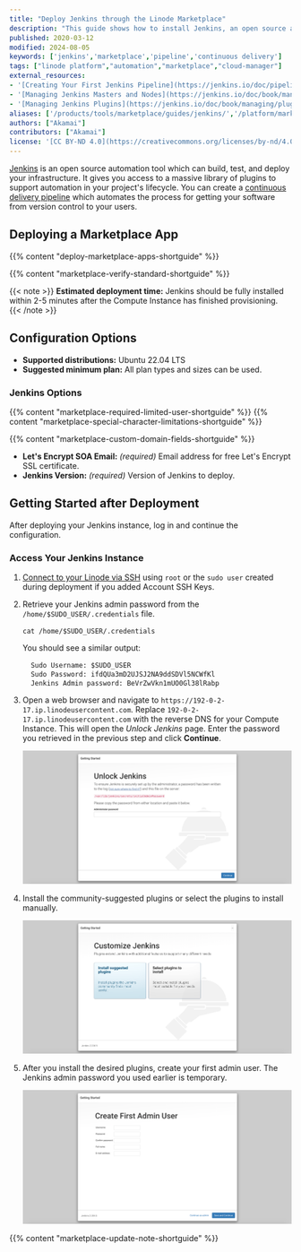 ```yaml
---
title: "Deploy Jenkins through the Linode Marketplace"
description: "This guide shows how to install Jenkins, an open source automation tool which system administrators can use to build, test, and deploy your infrastructure."
published: 2020-03-12
modified: 2024-08-05
keywords: ['jenkins','marketplace','pipeline','continuous delivery']
tags: ["linode platform","automation","marketplace","cloud-manager"]
external_resources:
- '[Creating Your First Jenkins Pipeline](https://jenkins.io/doc/pipeline/tour/hello-world/)'
- '[Managing Jenkins Masters and Nodes](https://jenkins.io/doc/book/managing/)'
- '[Managing Jenkins Plugins](https://jenkins.io/doc/book/managing/plugins/)'
aliases: ['/products/tools/marketplace/guides/jenkins/','/platform/marketplace/how-to-deploy-jenkins-with-marketplace-apps/', '/platform/one-click/how-to-deploy-jenkins-with-one-click-apps/','/guides/how-to-deploy-jenkins-with-one-click-apps/','/guides/how-to-deploy-jenkins-with-marketplace-apps/','/guides/jenkins-marketplace-app/']
authors: ["Akamai"]
contributors: ["Akamai"]
license: '[CC BY-ND 4.0](https://creativecommons.org/licenses/by-nd/4.0)'
---
```


[Jenkins](https://jenkins.io/) is an open source automation tool which can build, test, and deploy your infrastructure. It gives you access to a massive library of plugins to support automation in your project's lifecycle. You can create a [continuous delivery pipeline](https://jenkins.io/doc/pipeline/tour/hello-world/#what-is-a-jenkins-pipeline) which automates the process for getting your software from version control to your users.

## Deploying a Marketplace App

{{% content "deploy-marketplace-apps-shortguide" %}}

{{% content "marketplace-verify-standard-shortguide" %}}

{{< note >}}
**Estimated deployment time:** Jenkins should be fully installed within 2-5 minutes after the Compute Instance has finished provisioning.
{{< /note >}}

## Configuration Options

- **Supported distributions:** Ubuntu 22.04 LTS
- **Suggested minimum plan:** All plan types and sizes can be used.

### Jenkins Options

{{% content "marketplace-required-limited-user-shortguide" %}}
{{% content "marketplace-special-character-limitations-shortguide" %}}

{{% content "marketplace-custom-domain-fields-shortguide" %}}

- **Let's Encrypt SOA Email:** *(required)* Email address for free Let's Encrypt SSL certificate.
- **Jenkins Version:** *(required)* Version of Jenkins to deploy.

## Getting Started after Deployment

After deploying your Jenkins instance, log in and continue the configuration.

### Access Your Jenkins Instance

1. [Connect to your Linode via SSH](/docs/products/compute/compute-instances/guides/set-up-and-secure/#connect-to-the-instance) using `root` or the `sudo user` created during deployment if you added Account SSH Keys.

1. Retrieve your Jenkins admin password from the `/home/$SUDO_USER/.credentials` file.

    ```command
    cat /home/$SUDO_USER/.credentials
    ```

    You should see a similar output:

    ```output
      Sudo Username: $SUDO_USER
      Sudo Password: ifdQUa3mD2UJSJ2NA9ddSDVl5NCWfKl
      Jenkins Admin password: BeVrZwVkn1mUO0Gl38lRabp
    ```

1. Open a web browser and navigate to `https://192-0-2-17.ip.linodeusercontent.com`. Replace `192-0-2-17.ip.linodeusercontent.com` with the reverse DNS for your Compute Instance. This will open the *Unlock Jenkins* page. Enter the password you retrieved in the previous step and click **Continue**.

    ![Log into Jenkins with your admin password](jenkins-admin-login.png)

1. Install the community-suggested plugins or select the plugins to install manually.

    ![Install Jenkins Plugins](install-jenkins-plugins.png)

1. After you install the desired plugins, create your first admin user. The Jenkins admin password you used earlier is temporary.

    ![Create your first Jenkins admin user.](create-admin-user.png)

{{% content "marketplace-update-note-shortguide" %}}